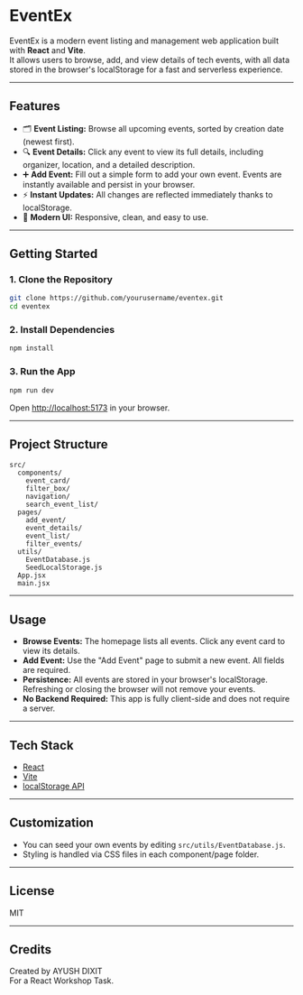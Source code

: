 # EventEx

EventEx is a modern event listing and management web application built with **React** and **Vite**.  
It allows users to browse, add, and view details of tech events, with all data stored in the browser's localStorage for a fast and serverless experience.

---

## Features

- 🗂️ **Event Listing:** Browse all upcoming events, sorted by creation date (newest first).
- 🔍 **Event Details:** Click any event to view its full details, including organizer, location, and a detailed description.
- ➕ **Add Event:** Fill out a simple form to add your own event. Events are instantly available and persist in your browser.
- ⚡ **Instant Updates:** All changes are reflected immediately thanks to localStorage.
- 🎨 **Modern UI:** Responsive, clean, and easy to use.

---

## Getting Started

### 1. **Clone the Repository**
```sh
git clone https://github.com/yourusername/eventex.git
cd eventex
```

### 2. **Install Dependencies**
```sh
npm install
```

### 3. **Run the App**
```sh
npm run dev
```
Open [http://localhost:5173](http://localhost:5173) in your browser.

---

## Project Structure

```
src/
  components/
    event_card/
    filter_box/
    navigation/
    search_event_list/
  pages/
    add_event/
    event_details/
    event_list/
    filter_events/
  utils/
    EventDatabase.js
    SeedLocalStorage.js
  App.jsx
  main.jsx
```

---

## Usage

- **Browse Events:** The homepage lists all events. Click any event card to view its details.
- **Add Event:** Use the "Add Event" page to submit a new event. All fields are required.
- **Persistence:** All events are stored in your browser's localStorage. Refreshing or closing the browser will not remove your events.
- **No Backend Required:** This app is fully client-side and does not require a server.

---

## Tech Stack

- [React](https://react.dev/)
- [Vite](https://vitejs.dev/)
- [localStorage API](https://developer.mozilla.org/en-US/docs/Web/API/Window/localStorage)

---

## Customization

- You can seed your own events by editing `src/utils/EventDatabase.js`.
- Styling is handled via CSS files in each component/page folder.

---

## License

MIT

---

## Credits

Created by AYUSH DIXIT  
For a React Workshop Task.